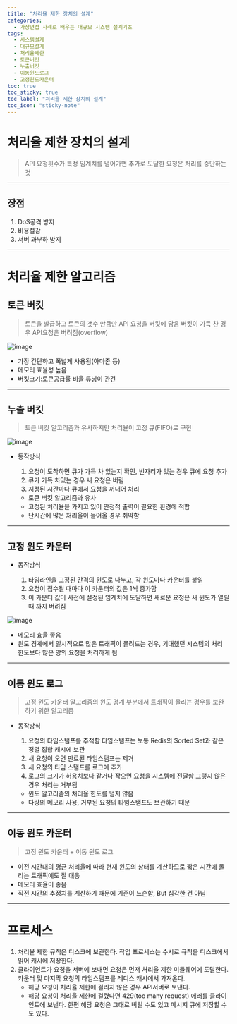 ```yaml
---
title: "처리율 제한 장치의 설계"
categories:
  - 가상면접 사례로 배우는 대규모 시스템 설계기초
tags:
  - 시스템설계
  - 대규모설계
  - 처리율제한
  - 토큰버킷
  - 누출버킷
  - 이동윈도로그
  - 고정윈도카운터
toc: true
toc_sticky: true
toc_label: "처리율 제한 장치의 설계"
toc_icon: "sticky-note"
---
```



# 처리율 제한 장치의 설계

> API 요청횟수가 특정 임계치를 넘어가면 추가로 도달한 요청은 처리를 중단하는 것
>

---

## 장점

1. DoS공격 방지
2. 비용절감
3. 서버 과부하 방지

---

# 처리율 제한 알고리즘

## 토큰 버킷
    
> 토큰을 발급하고 토큰의 갯수 만큼만 API 요청을 버킷에 담음
> 버킷이 가득 찬 경우 API요청은 버려짐(overflow)

![image](https://user-images.githubusercontent.com/55419159/138881073-2532be82-cc51-4872-a6be-f7e256b1a74e.png)

- 가장 간단하고 폭넓게 사용됨(아마존 등)
- 메모리 효율성 높음
- 버킷크기:토큰공급률 비율 튜닝이 관건

---  

## 누출 버킷
    
> 토큰 버킷 알고리즘과 유사하지만 처리율이 고정
> 큐(FIFO)로 구현

![image](https://user-images.githubusercontent.com/55419159/138881283-90475661-ca10-481f-a3fb-2e7e3cae0168.png)


- 동작방식
    
    1. 요청이 도착하면 큐가 가득 차 있는지 확인, 빈자리가 있는 경우 큐에 요청 추가
    2. 큐가 가득 차있는 경우 새 요청은 버림
    3. 지정된 시간마다 큐에서 요청을 꺼내어 처리
    
    - 토큰 버킷 알고리즘과 유사
    - 고정된 처리율을 가지고 있어 안정적 출력이 필요한 환경에 적합
    - 단시간에 많은 처리율이 들어올 경우 취약함

---

## 고정 윈도 카운터

- 동작방식
    
    1. 타임라인을 고정된 간격의 윈도로 나누고, 각 윈도마다 카운터를 붙임
    2. 요청이 접수될 때마다 이 카운터의 값은 1씩 증가함
    3. 이 카운터 값이 사전에 설정된 임계치에 도달하면 새로운 요청은 
    새 윈도가 열릴 때 까지 버려짐
    
![image](https://user-images.githubusercontent.com/55419159/138881425-aaf0ecc3-a73c-4007-9d36-3c9693f2062f.png)
 
- 메모리 효율 좋음
- 윈도 경계에서 일시적으로 많은 트래픽이 몰려드는 경우, 기대했던 시스템의 처리 한도보다 많은 양의 요청을 처리하게 됨

---

## 이동 윈도 로그
    
> 고정 윈도 카운터 알고리즘의 윈도 경계 부분에서 
> 트래픽이 몰리는 경우를 보완하기 위한 알고리즘

- 동작방식
    
    1. 요청의 타임스탬프를 추적함
    타임스탬프는 보통 Redis의 Sorted Set과 같은 정렬 집합 캐시에 보관
    2. 새 요청이 오면 만료된 타임스탬프는 제거
    3. 새 요청의 타임 스탬프를 로그에 추가
    4. 로그의 크기가 허용치보다 같거나 작으면 요청을 시스템에 전달함
    그렇지 않은 경우 처리는 거부됨
    
    - 윈도 알고리즘의 처리율 한도를 넘지 않음
    - 다량의 메모리 사용, 거부된 요청의 타임스탬프도 보관하기 때문

---

## 이동 윈도 카운터
    
> 고정 윈도 카운터 + 이동 윈도 로그 
    
- 이전 시간대의 평균 처리율에 따라 현재 윈도의 상태를 계산하므로 짧은 시간에 몰리는 트래픽에도 잘 대응
- 메모리 효율이 좋음
- 직전 시간의 추정치를 계산하기 때문에 기준이 느슨함, But 심각한 건 아님

---

# 프로세스

1. 처리율 제한 규칙은 디스크에 보관한다. 
작업 프로세스는 수시로 규칙을 디스크에서 읽어 캐시에 저장한다.
2. 클라이언트가 요청을 서버에 보내면 요청은 먼저 처리율 제한 미들웨어에 도달한다.
카운터 및 마지막 요청의 타임스탬프를 레디스 캐시에서 가져온다. 
    - 해당 요청이 처리율 제한에 걸리지 않은 경우 API서버로 보낸다.
    - 해당 요청이 처리율 제한에 걸렸다면 429(too many request) 에러를 클라이언트에 보낸다. 
    한편 해당 요청은 그대로 버릴 수도 있고 메시지 큐에 저장할 수도 있다.
